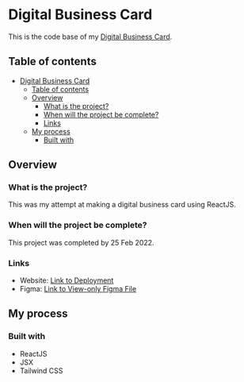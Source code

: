 # Digital Business Card

This is the code base of my [Digital Business Card](https://digital-business-card-phi.vercel.app/).

## Table of contents

- [Digital Business Card](#digital-business-card)
  - [Table of contents](#table-of-contents)
  - [Overview](#overview)
    - [What is the project?](#what-is-the-project)
    - [When will the project be complete?](#when-will-the-project-be-complete)
    - [Links](#links)
  - [My process](#my-process)
    - [Built with](#built-with)

## Overview

### What is the project?

This was my attempt at making a digital business card using ReactJS.

### When will the project be complete?

This project was completed by 25 Feb 2022.

### Links

-   Website: [Link to Deployment](https://digital-business-card-phi.vercel.app/)
-   Figma: [Link to View-only Figma File](<https://www.figma.com/file/lLwQuRtqPeIl8whN1ueP7a/Digital-Business-Card-(Scrimba)?node-id=0%3A1>)

## My process

### Built with

-   ReactJS
-   JSX
-   Tailwind CSS
